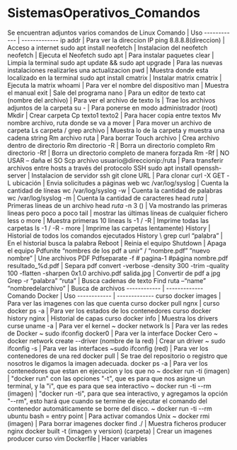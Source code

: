 # SistemasOperativos_Comandos
Se encuentran adjuntos varios comandos de Linux 
Comando | Uso
------------ | -------------
ip addr | Para ver la direccion IP
ping 8.8.8.8(direccion) | Acceso a internet
sudo apt install neofetch | Instalacion del neofetch
neofetch | Ejecuta el Neofetch
sudo apt | Para instalar paquetes
clear | Limpia la terminal
sudo apt update && sudo apt upgrade | Para las nuevas instalaciones realizarles una actualizacion
pwd | Muestra donde esta localizado en la terminal
sudo apt install cmatrix | Instalar matrix
cmatrix | Ejecuta la matrix
whoami | Para ver el nombre del dispositivo
man | Muestra el manual
exit | Sale del programa
nano | Para un editor de texto
cat (nombre del archivo) | Para ver el archivo de texto
ls | Trae los archivos adjuntos de la carpeta
su - | Para ponerse en modo administrador (root)
Mkdir | Crear carpeta
Cp texto1 texto2 | Para hacer copia entre textos
Mv nombre archivo, ruta donde se va a mover | Para mover un archivo de carpeta
Ls carpeta / grep archivo | Muestra lo de la carpeta y muestra una cadena string
Rm archivo ruta | Para borrar
Touch archivo | Crea archivo dentro de directorio
Rm directorio -R | Borra un directorio completo
Rm directorio -Rf | Borra un directorio completo de manera forzada
Rm -Rf  | NO USAR – daña el SO
Scp archivo usuario@direccionip:/ruta | Para transferir archivos entre hosts a través del protocolo SSH
sudo apt install openssh-server | Instalacion de servidor ssh
git clone URL | Para clonar 
curl -X GET -L ubicación | Envia solicitudes a páginas web
wc /var/log/syslog | Cuenta la cantidad de líneas
wc /var/log/syslog -w | Cuenta la cantidad de palabras
wc /var/log/syslog -m | Cuenta la cantidad de caracteres
head *ruta* | Primeras líneas de un archivo
head *ruta* -n 3  () | Va mostrando las primeras lineas pero poco a poco
tail | mostrar las últimas líneas de cualquier fichero
less o more | Muestra primeras 10 lineas
ls -1 / -R | Imprime todas las carpetas
ls -1 / -R - more | Imprime las carpetas lentamente)
History | Historial de todos los comandos ejecutados
History \ grep curl “palabra” | En el historial busca la palabra
Reboot | Reinia el equipo
Shutdown | Apaga el equipo
Pdfunite “nombres de los pdf a unir” / “nombre.pdf” ”nuevo nombre” | Une archivos PDF
Pdfseparate -f # pagina-1 #página nombre.pdf resultado_%d.pdf | Separa pdf
convert -verbose -density 300 -trim -quality 100 -flatten -sharpen 0x1.0 archivo.pdf salida.jpg | Convertir de pdf a jpg
Grep -r “palabra” “ruta” | Busca cadenas de texto
Find ruta –“name” “nombredelarchivo”  | Busca de archivos
------------ | -------------
Comando Docker | Uso
------------ | -------------
curso docker images | Para ver las imagenes con las que cuenta
curso docker pull ngnx |
curso docker ps -a | Para ver los estados de los contenedores
curso docker history nginx | Historial de capas
curso docker info | Muestra los drivers
curse uname -a | Para ver el kernel
~ docker network ls | Para ver las redes de Docker
~ sudo ifconfig docker0 | Para ver la interface Docker Cero
~ docker network create --driver (nombre de la red) | Crear un driver
~ sudo ifconfig -s | Para ver las interfaces
~sudo ifconfig (red) | Para ver los contenedores de una red
docker pull | Se trae del repositorio o registro que nosotros le digamos la imagen adecuada.
docker ps -a | Para ver los contenedores que estan en ejecucion y los que no
~ docker run -ti (imagen) |  "docker run" con las opciones "-t", que es para que nos asigne un terminal, y la "i", que es para que sea interactivo
~ docker run -ti --rm (imagen) | "docker run -ti", para que sea interactivo, y agregamos la opción "--rm", esto hará que cuando se termine de ejecutar el comando del contenedor automáticamente se borre del disco. 
~ docker run -ti --rm ubuntu bash = entry point | Para activar comandos Unix
~ docker rmi (imagen) | Para borrar imagenes
docker find ./ | Muestra ficheros
producer nginx docker built -t (imagen y version) (carpeta) | Crear un imagenes
producer curso vim Dockerfile | Hacer variables
